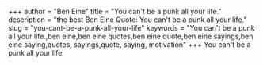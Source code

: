 +++
author = "Ben Eine"
title = "You can't be a punk all your life."
description = "the best Ben Eine Quote: You can't be a punk all your life."
slug = "you-cant-be-a-punk-all-your-life"
keywords = "You can't be a punk all your life.,ben eine,ben eine quotes,ben eine quote,ben eine sayings,ben eine saying,quotes, sayings,quote, saying, motivation"
+++
You can't be a punk all your life.
